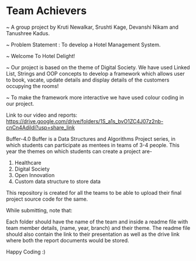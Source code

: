 # Team Achievers
~ A group project by Kruti Newalkar, Srushti Kage, Devanshi Nikam and 
Tanushree Kadus.

~ Problem Statement : To develop a Hotel Management System.

~ Welcome To Hotel Delight!

~ Our project is based on the theme of Digital Society. We have used Linked
  List, Strings and OOP concepts to develop a framework which allows user
  to book, vacate, update details and display details of the customers occupying the rooms!

~ To make the framework more interactive we have used colour coding in  
  our project.

Link to our video and reports: https://drive.google.com/drive/folders/1S_a1s_bvO1ZC4J07z2nb-cnCn4Adildi?usp=share_link

Buffer-4.0
Buffer is a Data Structures and Algorithms Project series, in which students can participate as mentees in teams of 3-4 people. 
This year the themes on which students can create a project are-

1. Healthcare
2. Digital Society
3. Open Innovation
4. Custom data structure to store data

This repository is created for all the teams to be able to upload their final project source code for the same. 

While submitting, note that: 

Each folder should have the name of the team and inside a readme file with team member details, (name, year, branch) and their theme. The readme file should also contain the link to their presentation as well as the drive link where both the report documents would be stored. 

Happy Coding :)
